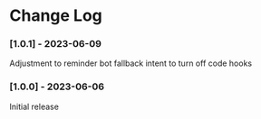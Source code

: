 # Change Log

### [1.0.1] - 2023-06-09
Adjustment to reminder bot fallback intent to turn off code hooks

### [1.0.0] - 2023-06-06
Initial release
